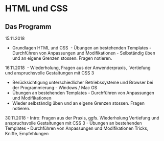 # HTML und CSS

## Das Programm

15.11.2018
- Grundlagen HTML und CSS
 - Übungen an bestehenden Templates - Durchführen von Anpassungen und Modifikationen
- Selbständig üben und an eigene Grenzen stossen. Fragen notieren. 

16.11.2018
 - Wiederholung, Fragen aus der Anwenderpraxis,  Vertiefung und anspruchsvolle Gestaltungen mit CSS 3
- Berücksichtigung unterschiedlicher Betriebssysteme und Browser bei der Programmierung - Windows / Mac OS  
- Übungen an bestehenden Templates - Durchführen von Anpassungen und Modifikationen
- Wieder selbständig üben und an eigene Grenzen stossen. Fragen notieren. 

30.11.2018
- Intro: Fragen aus der Praxis, ggfs. Wiederholung Vertiefung und anspruchsvolle Gestaltungen mit CSS 3
- Übungen an bestehenden Templates - Durchführen von Anpassungen und Modifikationen Tricks, Kniffe, Empfehlungen
